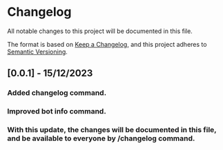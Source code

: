 # Changelog

All notable changes to this project will be documented in this file.

The format is based on [Keep a Changelog](https://keepachangelog.com/en/1.0.0/),
and this project adheres to [Semantic Versioning](https://semver.org/spec/v2.0.0.html).

## [0.0.1] - 15/12/2023

### Added changelog command.
### Improved bot info command.
### With this update, the changes will be documented in this file, and be available to everyone by /changelog command.

